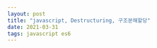 ```yaml
---
layout: post
title: "javascript, Destructuring, 구조분해할당"
date: 2021-03-31
tags: javascript es6
---
```

